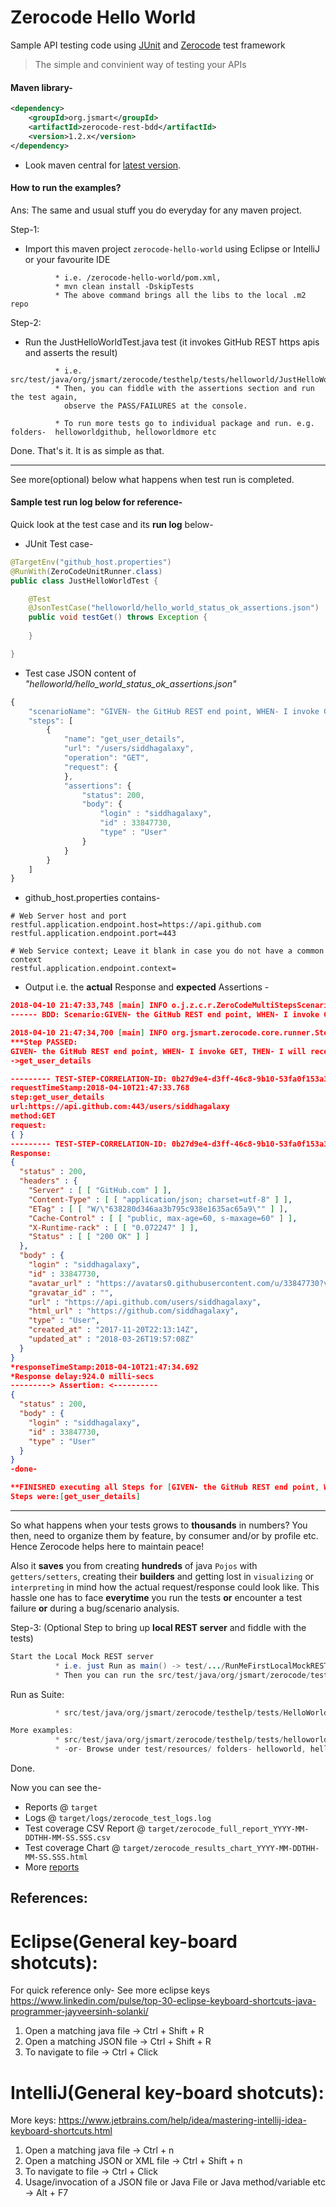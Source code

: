 Zerocode Hello World
===
Sample API testing code using [JUnit](https://github.com/junit-team/junit4) and [Zerocode](https://github.com/authorjapps/zerocode) test framework
> The simple and convinient way of testing your APIs

#### Maven library-
```xml
<dependency>
    <groupId>org.jsmart</groupId>
    <artifactId>zerocode-rest-bdd</artifactId>
    <version>1.2.x</version>
</dependency>
```
+ Look maven central for [latest version](http://search.maven.org/#search%7Cga%7C1%7Czerocode-rest-bdd).



#### How to run the examples?
Ans: The same and usual stuff you do everyday for any maven project.

Step-1: 
* Import this maven project `zerocode-hello-world` using Eclipse or IntelliJ or your favourite IDE
```
          * i.e. /zerocode-hello-world/pom.xml, 
          * mvn clean install -DskipTests
          * The above command brings all the libs to the local .m2 repo
```

Step-2:
* Run the JustHelloWorldTest.java test (it invokes GitHub REST https apis and asserts the result)
```
          * i.e. src/test/java/org/jsmart/zerocode/testhelp/tests/helloworld/JustHelloWorldTest.java
          * Then, you can fiddle with the assertions section and run the test again, 
            observe the PASS/FAILURES at the console.
          
          * To run more tests go to individual package and run. e.g. folders-  helloworldgithub, helloworldmore etc
```
Done.
That's it. It is as simple as that. 

* * * * * * * * * * * *

See more(optional) below what happens when test run is completed.

#### Sample **test run log** below for reference-

Quick look at the test case and its **run log** below-

- JUnit Test case-
```java
@TargetEnv("github_host.properties")
@RunWith(ZeroCodeUnitRunner.class)
public class JustHelloWorldTest {

    @Test
    @JsonTestCase("helloworld/hello_world_status_ok_assertions.json")
    public void testGet() throws Exception {
    
    }

}
```

- Test case JSON content of _"helloworld/hello_world_status_ok_assertions.json"_

```javaScript
{
    "scenarioName": "GIVEN- the GitHub REST end point, WHEN- I invoke GET, THEN- I will receive the 200 status with body",
    "steps": [
        {
            "name": "get_user_details",
            "url": "/users/siddhagalaxy",
            "operation": "GET",
            "request": {
            },
            "assertions": {
                "status": 200,
                "body": {
                    "login" : "siddhagalaxy",
                    "id" : 33847730,
                    "type" : "User"
                }
            }
        }
    ]
}
```
- github_host.properties contains-
```properties
# Web Server host and port
restful.application.endpoint.host=https://api.github.com
restful.application.endpoint.port=443

# Web Service context; Leave it blank in case you do not have a common context
restful.application.endpoint.context=
```

- Output i.e. the **actual** Response and **expected** Assertions -
```json
2018-04-10 21:47:33,748 [main] INFO o.j.z.c.r.ZeroCodeMultiStepsScenarioRunnerImpl - 
------ BDD: Scenario:GIVEN- the GitHub REST end point, WHEN- I invoke GET, THEN- I will receive the 200 status with body -----

2018-04-10 21:47:34,700 [main] INFO org.jsmart.zerocode.core.runner.StepNotificationHandler - 
***Step PASSED:
GIVEN- the GitHub REST end point, WHEN- I invoke GET, THEN- I will receive the 200 status with body
->get_user_details

--------- TEST-STEP-CORRELATION-ID: 0b27d9e4-d3ff-46c8-9b10-53fa0f153a33 ---------
requestTimeStamp:2018-04-10T21:47:33.768
step:get_user_details
url:https://api.github.com:443/users/siddhagalaxy
method:GET
request:
{ } 
--------- TEST-STEP-CORRELATION-ID: 0b27d9e4-d3ff-46c8-9b10-53fa0f153a33 ---------
Response:
{
  "status" : 200,
  "headers" : {
    "Server" : [ [ "GitHub.com" ] ],
    "Content-Type" : [ [ "application/json; charset=utf-8" ] ],
    "ETag" : [ [ "W/\"638280d346aa3b795c938e1635ac65a9\"" ] ],
    "Cache-Control" : [ [ "public, max-age=60, s-maxage=60" ] ],
    "X-Runtime-rack" : [ [ "0.072247" ] ],
    "Status" : [ [ "200 OK" ] ]
  },
  "body" : {
    "login" : "siddhagalaxy",
    "id" : 33847730,
    "avatar_url" : "https://avatars0.githubusercontent.com/u/33847730?v=4",
    "gravatar_id" : "",
    "url" : "https://api.github.com/users/siddhagalaxy",
    "html_url" : "https://github.com/siddhagalaxy",
    "type" : "User",
    "created_at" : "2017-11-20T22:13:14Z",
    "updated_at" : "2018-03-26T19:57:08Z"
  }
}
*responseTimeStamp:2018-04-10T21:47:34.692 
*Response delay:924.0 milli-secs 
---------> Assertion: <----------
{
  "status" : 200,
  "body" : {
    "login" : "siddhagalaxy",
    "id" : 33847730,
    "type" : "User"
  }
} 
-done-

**FINISHED executing all Steps for [GIVEN- the GitHub REST end point, WHEN- I invoke GET, THEN- I will receive the 200 status with body] **.
Steps were:[get_user_details]
```

---


So what happens when your tests grows to **thousands** in numbers? 
You then, need to organize them by feature, by consumer and/or by profile etc. Hence Zerocode helps here to maintain peace! 

Also it **saves** you from creating **hundreds** of java `Pojos` with `getters/setters`, creating their **builders** and getting lost in `visualizing` or `interpreting` in mind how the actual request/response could look like.
This hassle one has to face **everytime** you run the tests **or** encounter a test failure **or** during a bug/scenario analysis.

Step-3: (Optional Step to bring up **local REST server** and fiddle with the tests)
```java
Start the Local Mock REST server
          * i.e. just Run as main() -> test/.../RunMeFirstLocalMockRESTServer.java. 
          * Then you can run the src/test/java/org/jsmart/zerocode/testhelp/tests/helloworldmore/JustHelloWorldMoreTest.java
```

Run as Suite:
```java
          * src/test/java/org/jsmart/zerocode/testhelp/tests/HelloWorldGitHubSuite.java

More examples:
          * src/test/java/org/jsmart/zerocode/testhelp/tests/helloworldmore/JustHelloWorldMoreTest.java
          * -or- Browse under test/resources/ folders- helloworld, helloworld_github_REST_api, helloworld_more
```
Done.

Now you can see the-
* Reports @ `target`
* Logs @ `target/logs/zerocode_test_logs.log`
* Test coverage CSV Report @ `target/zerocode_full_report_YYYY-MM-DDTHH-MM-SS.SSS.csv`
* Test coverage Chart @ `target/zerocode_results_chart_YYYY-MM-DDTHH-MM-SS.SSS.html`
* More [reports](https://github.com/authorjapps/zerocode#generated-reports-and-charts)

References:
---
Eclipse(General key-board shotcuts):
=====
For quick reference only- See more eclipse keys https://www.linkedin.com/pulse/top-30-eclipse-keyboard-shortcuts-java-programmer-jayveersinh-solanki/
1. Open a matching java file -> Ctrl + Shift + R
1. Open a matching JSON file -> Ctrl + Shift + R
1. To navigate to file -> Ctrl + Click

IntelliJ(General key-board shotcuts):
=====
More keys: https://www.jetbrains.com/help/idea/mastering-intellij-idea-keyboard-shortcuts.html
1. Open a matching java file -> Ctrl + n
1. Open a matching JSON or XML file -> Ctrl + Shift + n
1. To navigate to file -> Ctrl + Click
1. Usage/invocation of a JSON file or Java File or Java method/variable etc -> Alt + F7
